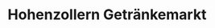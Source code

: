 ---
title: "Hohenzollern Getränkemarkt"
url: /muenchen/hohenzollern-getraenkemarkt/
shop: Getränke
---